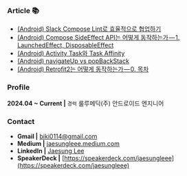 ### Article 📚
<!-- MEDIUM-STORY-LIST:START -->
- [&lpar;Android&rpar; Slack Compose Lint로 효율적으로 협업하기](https://medium.com/jaesung-dev/android-slack-compose-lint%EB%A1%9C-%ED%9A%A8%EC%9C%A8%EC%A0%81%EC%9C%BC%EB%A1%9C-%ED%98%91%EC%97%85%ED%95%98%EA%B8%B0-49d21c7f2ece?source=rss-1de6c2ced51------2)
- [&lpar;Android&rpar; Compose SideEffect API는 어떻게 동작하는가 — 1. LaunchedEffect, DisposableEffect](https://medium.com/jaesung-dev/android-compose-sideeffect-api%EB%8A%94-%EC%96%B4%EB%96%BB%EA%B2%8C-%EB%8F%99%EC%9E%91%ED%95%98%EB%8A%94%EA%B0%80-1-launchedeffect-disposableeffect-186d7f0352ea?source=rss-1de6c2ced51------2)
- [&lpar;Android&rpar; Activity Task와 Task Affinity](https://medium.com/jaesung-dev/android-task%EC%99%80-taskaffinity-0e47a225630e?source=rss-1de6c2ced51------2)
- [&lpar;Android&rpar; navigateUp vs popBackStack](https://medium.com/jaesung-dev/android-navigateup-vs-popbackstack-def3e8a1bf70?source=rss-1de6c2ced51------2)
- [&lpar;Android&rpar; Retrofit2는 어떻게 동작하는가 — 0. 목차](https://medium.com/jaesung-dev/android-retrofit2%EB%8A%94-%EC%96%B4%EB%96%BB%EA%B2%8C-%EB%8F%99%EC%9E%91%ED%95%98%EB%8A%94%EA%B0%80-0-%EB%AA%A9%EC%B0%A8-b23e22c916d3?source=rss-1de6c2ced51------2)
<!-- MEDIUM-STORY-LIST:END -->

### Profile
**2024.04 ~ Current |** `경력` 룰루메딕(주) 안드로이드 엔지니어


### Contact
* **Gmail |** [biki0114@gmail.com](mailto:biki0114@gmail.com)
* **Medium |** [jaesungleee.medium.com](https://jaesungleee.medium.com/)
* **LinkedIn |** [Jaesung Lee](https://www.linkedin.com/in/jaesung-lee-814a66210/)
* **SpeakerDeck |** [https://speakerdeck.com/jaesungleee](https://speakerdeck.com/jaesungleee)

<!-- <img align="left" alt="JaesungLee's Github Stats" src="https://github-readme-stats.vercel.app/api?username=JaesungLeee&count_private=true&show_icons=true&theme=dark" /> -->

<!-- <br></br>
<a href="https://github.com/devxb/gitanimals">
<img
  src="https://render.gitanimals.org/farms/JaesungLeee"
  width="600"
  height="300"
/>
</a> -->
